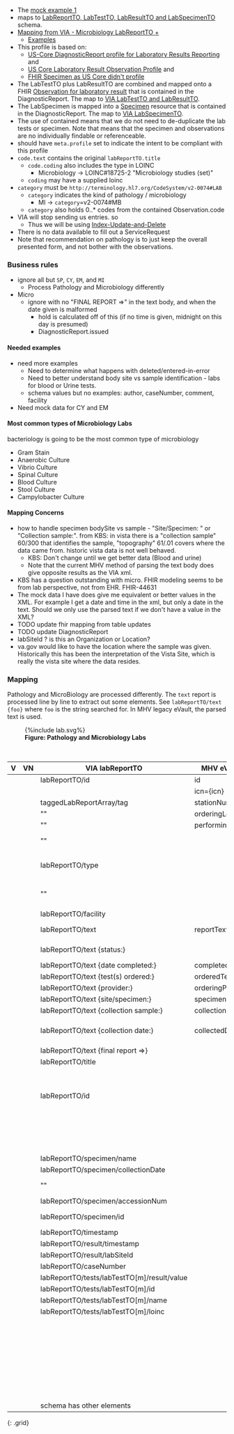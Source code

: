 
- The [mock example 1](https://github.com/department-of-veterans-affairs/mhv-fhir-phr-mapping/blob/main/mocks/labs.xml)
- maps to [LabReportTO, LabTestTO, LabResultTO and LabSpecimenTO](https://github.com/department-of-veterans-affairs/mhv-np-via-wsclient/blob/development/src/main/resources/VIA_v4.0.7_uat.wsdl) schema.
- [Mapping from VIA - Microbiology LabReportTO +](StructureDefinition-VA.MHV.PHR.MBlabReport-mappings.html#mappings-for-via-to-mhv-fhir-phr-labreportto)
  - [Examples](StructureDefinition-VA.MHV.PHR.MBlabReport-examples.html)
- This profile is based on:
  - [US-Core DiagnosticReport profile for Laboratory Results Reporting]({{site.data.fhir.hl7fhiruscore}}/StructureDefinition-us-core-diagnosticreport-lab.html) and 
  - [US Core Laboratory Result Observation Profile]({{site.data.fhir.hl7fhiruscore}}/StructureDefinition-us-core-observation-lab.html) and
  - [FHIR Specimen as US Core didn't profile]({{site.data.fhir.path}}specimen.html)
- The LabTestTO plus LabResultTO are combined and mapped onto a FHIR [Observation for laboratory result](StructureDefinition-VA.MHV.PHR.labTest.html) that is contained in the DiagnosticReport. The map to [VIA LabTestTO and LabResultTO](StructureDefinition-VA.MHV.PHR.labTest-mappings.html#mappings-for-via-to-mhv-fhir-phr-labtestto).
- The LabSpecimen is mapped into a [Specimen](StructureDefinition-VA.MHV.PHR.LabSpecimen.html) resource that is contained in the DiagnosticReport. The map to [VIA LabSpecimenTO](StructureDefinition-VA.MHV.PHR.LabSpecimen-mappings.html#mappings-for-via-to-mhv-fhir-phr-labspecimen).
- The use of contained means that we do not need to de-duplicate the lab tests or specimen. Note that means that the specimen and observations are no individually findable or referenceable.
- should have `meta.profile` set to indicate the intent to be compliant with this profile
- `code.text` contains the original `labReportTO.title`
  - `code.coding` also includes the type in LOINC
    - Microbiology -> LOINC#18725-2 "Microbiology studies (set)"
  - `coding` may have a supplied loinc
- `category` must be `http://terminology.hl7.org/CodeSystem/v2-0074#LAB`
  - `category` indicates the kind of pathology / microbiology
    - MI -> `category`=v2-0074#MB
  - `category` also holds 0..* codes from the contained Observation.code
- VIA will stop sending us entries. so
  - Thus we will be using [Index-Update-and-Delete](background.html#entered-in-error)
- There is no data available to fill out a ServiceRequest
- Note that recommendation on pathology is to just keep the overall presented form, and not bother with the observations.

### Business rules

- ignore all but `SP`, `CY`, `EM`, and `MI`
  - Process Pathology and Microbiology differently
- Micro
  - ignore with no "FINAL REPORT =>" in the text body, and when the date given is malformed
    - hold is calculated off of this (if no time is given, midnight on this day is presumed)
    - DiagnosticReport.issued

#### Needed examples

- need more examples
  - Need to determine what happens with deleted/entered-in-error
  - Need to better understand body site vs sample identification - labs for blood or Urine tests.
  - schema values but no examples: author, caseNumber, comment, facility
- Need mock data for CY and EM

#### Most common types of Microbiology Labs

bacteriology is going to be the most common type of microbiology

- Gram Stain
- Anaerobic Culture
- Vibrio Culture
- Spinal Culture
- Blood Culture
- Stool Culture
- Campylobacter Culture

#### Mapping Concerns

- how to handle specimen bodySite vs sample - "Site/Specimen: " or "Collection sample:". from KBS: in vista there is a "collection sample" 60/300 that identifies the sample, "topography" 61/.01 covers where the data came from. historic vista data is not well behaved.
  - KBS: Don't change until we get better data (Blood and urine)
  - Note that the current MHV method of parsing the text body does give opposite results as the VIA xml.
- KBS has a question outstanding with micro. FHIR modeling seems to be from lab perspective, not from EHR.  FHIR-44631
- The mock data I have does give me equivalent or better values in the XML. For example I get a date and time in the xml, but only a date in the text. Should we only use the parsed text if we don't have a value in the XML?
- TODO update fhir mapping from table updates
- TODO update DiagnosticReport
- labSiteId ? is this an Organization or Location?
- va.gov would like to have the location where the sample was given. Historically this has been the interpretation of the Vista Site, which is really the vista site where the data resides. 

### Mapping

Pathology and MicroBiology are processed differently. The `text` report is processed line by line to extract out some elements. See `labReportTO/text {foo}` where `foo` is the string searched for. In MHV legacy eVault, the parsed text is used.

<figure>
{%include lab.svg%}
<figcaption><b>Figure: Pathology and Microbiology Labs</b></figcaption>
</figure>
<br clear="all">

| V | VN | VIA labReportTO                              |    MHV eVault Micro     | FHIR                                | Note       |
|---|----|----------------------------------------------|-------------------------|-------------------------------------|------------|
|   |    | labReportTO/id                               |   id                    | DiagnosticReport.identifier[TOid]   |  |
|   |    |                                              |   icn={icn}             | DiagnosticReport.subject            |  |
|   |    | taggedLabReportArray/tag                     |   stationNumber         | ??? extension ???     |  |
|   |    |   ""                                         |  orderingLocation       |  |  |
|   |    |   ""                                         |   performingLocation    |  |  |
|   |    |   ""                                         |                         | Observation[m].performer={DiagnosticReport.performer(Org)} | |
|   |    | labReportTO/type                             |                         | DiagnosticReport.code.coding        | CY/Cytology, SP/Surgical Pathology, EM/Electron Microscopy
|   |    |   ""                                         |                         | DiagnosticReport.category           | CY/Cytology, SP/Surgical Pathology, EM/Electron Microscopy
|   |    | labReportTO/facility                         |                         | DiagnosticReport.performer(Org)     | |
|   |    | labReportTO/text                             |  reportText             | DiagnosticReport.presentedForm.data | base64 with contentType=text/plain |
|   |    | labReportTO/text {status:}                   |                         |                                     | ignore all that are not COMPLETED |
|   |    | labReportTO/text {date completed:}           |  completedDateTime[x]   | DiagnosticReport.issued             | |
|   |    | labReportTO/text {test(s) ordered:}          | orderedTest             |                                     | no mock examples |
|   |    | labReportTO/text {provider:}                 |  orderingProvider       | DiagnosticReport.performer(Pra) | only have string |
|   |    | labReportTO/text {site/specimen:}            |  specimenSource         | Specimen.collection.bodySite        | location? KBS/TODO |
|   |    | labReportTO/text {collection sample:}        |  collectionSample       | Specimen.type.text                  | |
|   |    | labReportTO/text {collection date:}          |  collectedDateTime[x]   | Specimen.collectedDateTime          | Not sure why parsed out of the text, vs using specimen/collectionDate
|   |    | labReportTO/text {final report =>}           |                         | DiagnosticReport.issued             | used in **hold** |
|   |    | labReportTO/title                            |                         | DiagnosticReport.code.text          | |
|   |    |                                              |                         | DiagnosticReport.category=`LAB`     | also all chTest code |
|   |    |                                              |                         | DiagnosticReport.status=`final`     |  |
|   |    | labReportTO/id                               |                         | DiagnosticReport.identifier[Rid]    |  |
|   |    |                                              |                         | DiagnosticReport.result={Observation} | multiple  |
|   |    |                                              |                         | DiagnosticReport.specimen={Specimen} |  |
|   |    |                                              |                         | Specimen.status=`available`         |  |
|   |    | labReportTO/specimen/name                    |                         | Specimen.type.text                  | not done this way today |
|   |    | labReportTO/specimen/collectionDate          |                         | Specimen.collectedDateTime          | not done this way today |
|   |    |    ""                                        |                         | DiagnosticReport.effectiveDateTime  | use specimen collection date |
|   |    | labReportTO/specimen/accessionNum            |                         | Specimen.accessionIdentifier        |  |
|   |    | labReportTO/specimen/id                      |                         | Specimen.identifier                 | might not be an identifier |
|   |    | labReportTO/timestamp                        |                         | DiagnosticReport.issued             | no mock examples |
|   |    | labReportTO/result/timestamp                 |                         | Observation[m].issued             |  |
|   |    | labReportTO/result/labSiteId                 |                         | DiagnosticReport.performer(Org)     | |
|   |    | labReportTO/caseNumber                       |                         | DiagnosticReport.identifier[casenum] | no mock examples |
|   |    | labReportTO/tests/labTestTO[m]/result/value  |                         | Observation[m].valueString          | samples all valueString |
|   |    | labReportTO/tests/labTestTO[m]/id            |                         | Observation[m].identifier[TOid]     | |
|   |    | labReportTO/tests/labTestTO[m]/name          |                         | Observation[m].code.text            | |
|   |    | labReportTO/tests/labTestTO[m]/loinc         |                         | Observation[m].code.coding          | no mock examples |
|   |    |                                              |                         | Observation[m].specimen={Specimen}  |  |
|   |    |                                              |                         | Observation[m].status=`final`       |  |
|   |    |                                              |                         | Observation[m].category=`laboratory` |  |
|   |    |                                              |                         | Observation[m].issued={DiagnosticReport.issued} |  |
|   |    |                                              |                         | Observation[m].effectiveDate={DiagnosticReport.effectiveDate} |  |
|   |    | schema has other elements
{: .grid}
